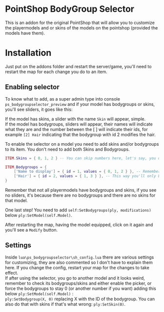 # PointShop BodyGroup Selector
This is an addon for the original PointShop that will allow you to customize the playermodels and or skins of the models on the pointshop (provided the models have them).

# Installation
Just put on the addons folder and restart the server/game, you'll need to restart the map for each change you do to an item.

## Enabling selector
To know what to add, as a super admin type into console `ps_bodygroupselector_preview` and if your model has bodygroups or skins, you'll see sliders, it goes like this:

If the model has skins, a slider with the name `Skin` will appear, simple.\
If the model has bodygroups, sliders will appear, their names will indicate what they are and the number between the [ ] will indicate their ids, for example `[2] Hair` indicating that the bodygroup with id 2 modifies the hair.

To enable the selector on a model you need to add skins and/or bodygroups to its item.
You don't need to add both Skins and Bodygroups.

```lua
ITEM.Skins = { 0, 1, 2 } -- You can skip numbers here, let's say, you don't like skin 1? Just remove it from the table.

ITEM.Bodygroups = {
	['Name to display'] = { id = 1, values = { 0, 1, 2 } }, -- Remember the number between the [ ] ?
	['Hair'] = { id = 2, values = { 1, 3 } }, -- This way you'll only be able to choose between hairstyle 1 and 3
}
```

Remember that not all playermodels have bodygroups and skins, if you see no sliders, it's because there are no bodygroups and there are no skins for that model.

One last step! You need to add `self:SetBodygroups(ply, modifications)` below `ply:SetModel(self.Model)`.

After restarting the map, having the model equipped, click on it again and you'll see a `Modify` button.

## Settings
Inside `lua\ps_bodygroupselector\sh_config.lua` there are various settings for customizing, they are also commented so I don't have to explain them here. If you change the config, restart your map for the changes to take effect.\
If after using the selector, you go to another model and it looks weird, remember to check its bodygroups/skins and either enable the picker, or force the bodygroups to stay 0 (or another number if you want) adding this below `ply:SetModel(self.Model)` : \
`ply:SetBodygroup(X, 0)` replacing X with the ID of the bodygroup. You can also do that with skins if that's what wrong: `ply:SetSkin(0)`.